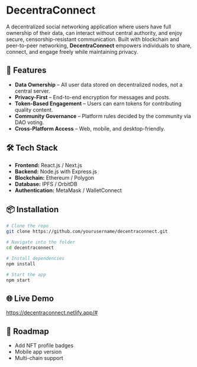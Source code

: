 

# DecentraConnect

A decentralized social networking application where users have full ownership of their data, can interact without central authority, and enjoy secure, censorship-resistant communication. Built with blockchain and peer-to-peer networking, **DecentraConnect** empowers individuals to share, connect, and engage freely while maintaining privacy.

## 🚀 Features

* **Data Ownership** – All user data stored on decentralized nodes, not a central server.
* **Privacy-First** – End-to-end encryption for messages and posts.
* **Token-Based Engagement** – Users can earn tokens for contributing quality content.
* **Community Governance** – Platform rules decided by the community via DAO voting.
* **Cross-Platform Access** – Web, mobile, and desktop-friendly.

## 🛠 Tech Stack

* **Frontend:** React.js / Next.js
* **Backend:** Node.js with Express.js
* **Blockchain:** Ethereum / Polygon
* **Database:** IPFS / OrbitDB
* **Authentication:** MetaMask / WalletConnect

## 📦 Installation

```bash
# Clone the repo
git clone https://github.com/yourusername/decentraconnect.git

# Navigate into the folder
cd decentraconnect

# Install dependencies
npm install

# Start the app
npm start
```

## 🌐 Live Demo

https://decentraconnect.netlify.app/#

## 📌 Roadmap

* Add NFT profile badges
* Mobile app version
* Multi-chain support

